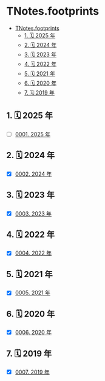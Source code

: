 # TNotes.footprints

<!-- region:toc -->
- [TNotes.footprints](#tnotesfootprints)
  - [1. 🗓 2025 年](#1--2025-年)
  - [2. 🗓 2024 年](#2--2024-年)
  - [3. 🗓 2023 年](#3--2023-年)
  - [4. 🗓 2022 年](#4--2022-年)
  - [5. 🗓 2021 年](#5--2021-年)
  - [6. 🗓 2020 年](#6--2020-年)
  - [7. 🗓 2019 年](#7--2019-年)
<!-- endregion:toc -->

## 1. 🗓 2025 年

- [ ] [0001. 2025 年](https://github.com/Tdahuyou/TNotes.footprints/tree/main/notes/0001.%202025%20%E5%B9%B4/README.md) <!-- [locale](./notes/0001.%202025%20%E5%B9%B4/README.md) -->  

## 2. 🗓 2024 年

- [x] [0002. 2024 年](https://github.com/Tdahuyou/TNotes.footprints/tree/main/notes/0002.%202024%20%E5%B9%B4/README.md) <!-- [locale](./notes/0002.%202024%20%E5%B9%B4/README.md) -->  

## 3. 🗓 2023 年

- [x] [0003. 2023 年](https://github.com/Tdahuyou/TNotes.footprints/tree/main/notes/0003.%202023%20%E5%B9%B4/README.md) <!-- [locale](./notes/0003.%202023%20%E5%B9%B4/README.md) -->  

## 4. 🗓 2022 年

- [x] [0004. 2022 年](https://github.com/Tdahuyou/TNotes.footprints/tree/main/notes/0004.%202022%20%E5%B9%B4/README.md) <!-- [locale](./notes/0004.%202022%20%E5%B9%B4/README.md) -->  

## 5. 🗓 2021 年

- [x] [0005. 2021 年](https://github.com/Tdahuyou/TNotes.footprints/tree/main/notes/0005.%202021%20%E5%B9%B4/README.md) <!-- [locale](./notes/0005.%202021%20%E5%B9%B4/README.md) -->  

## 6. 🗓 2020 年

- [x] [0006. 2020 年](https://github.com/Tdahuyou/TNotes.footprints/tree/main/notes/0006.%202020%20%E5%B9%B4/README.md) <!-- [locale](./notes/0006.%202020%20%E5%B9%B4/README.md) -->  

## 7. 🗓 2019 年

- [x] [0007. 2019 年](https://github.com/Tdahuyou/TNotes.footprints/tree/main/notes/0007.%202019%20%E5%B9%B4/README.md) <!-- [locale](./notes/0007.%202019%20%E5%B9%B4/README.md) -->  
